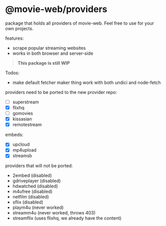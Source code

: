 # @movie-web/providers

package that holds all providers of movie-web.
Feel free to use for your own projects.

features:
 - scrape popular streaming websites
 - works in both browser and server-side

> **This package is still WIP**

Todos:
 - make default fetcher maker thing work with both undici and node-fetch


providers need to be ported to the new provider repo:

* [ ]  superstream
* [x]  flixhq
* [ ]  gomovies
* [x]  kissasian
* [x]  remotestream

embeds:

* [x]  upcloud
* [x]  mp4upload
* [x]  streamsb

providers that will not be ported:

* 2embed (disabled)
* gdriveplayer (disabled)
* hdwatched (disabled)
* m4ufree (disabled)
* netfilm (disabled)
* sflix (disabled)
* playm4u (never worked)
* streamm4u (never worked, throws 403)
* streamflix (uses flixhq, we already have the content)
